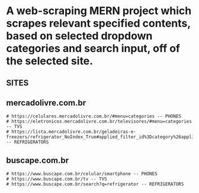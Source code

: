 # A web-scraping MERN project which scrapes relevant specified contents, based on selected dropdown categories and search input, off of the selected site.

## SITES
  ## mercadolivre.com.br
    # https://celulares.mercadolivre.com.br/#menu=categories -- PHONES
    # https://eletronicos.mercadolivre.com.br/televisores/#menu=categories -- TVS
    # https://lista.mercadolivre.com.br/geladeiras-e-freezers/refrigerator_NoIndex_True#applied_filter_id%3Dcategory%26applied_filter_name%3DCategorias%26applied_filter_order%3D9%26applied_value_id%3DMLB181294%26applied_value_name%3DGeladeiras%26applied_value_order%3D6%26applied_value_results%3D20924%26is_custom%3Dfalse -- REFRIGERATORS

  ## buscape.com.br
    # https://www.buscape.com.br/celular/smartphone -- PHONES
    # https://www.buscape.com.br/tv -- TVS
    # https://www.buscape.com.br/search?q=refrigerator -- REFRIGERATORS
